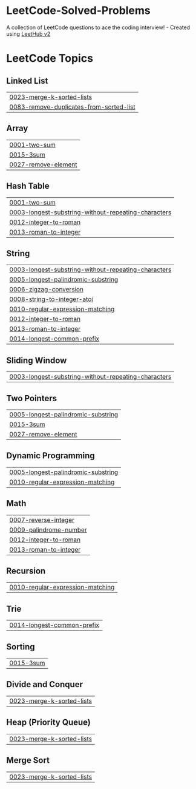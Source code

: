 # LeetCode-Solved-Problems
A collection of LeetCode questions to ace the coding interview! - Created using [LeetHub v2](https://github.com/arunbhardwaj/LeetHub-2.0)

<!---LeetCode Topics Start-->
# LeetCode Topics
## Linked List
|  |
| ------- |
| [0023-merge-k-sorted-lists](https://github.com/dhanushdeva/LeetCode-Solved-Problems/tree/master/0023-merge-k-sorted-lists) |
| [0083-remove-duplicates-from-sorted-list](https://github.com/dhanushdeva/LeetCode-Solved-Problems/tree/master/0083-remove-duplicates-from-sorted-list) |
## Array
|  |
| ------- |
| [0001-two-sum](https://github.com/dhanushdeva/LeetCode-Solved-Problems/tree/master/0001-two-sum) |
| [0015-3sum](https://github.com/dhanushdeva/LeetCode-Solved-Problems/tree/master/0015-3sum) |
| [0027-remove-element](https://github.com/dhanushdeva/LeetCode-Solved-Problems/tree/master/0027-remove-element) |
## Hash Table
|  |
| ------- |
| [0001-two-sum](https://github.com/dhanushdeva/LeetCode-Solved-Problems/tree/master/0001-two-sum) |
| [0003-longest-substring-without-repeating-characters](https://github.com/dhanushdeva/LeetCode-Solved-Problems/tree/master/0003-longest-substring-without-repeating-characters) |
| [0012-integer-to-roman](https://github.com/dhanushdeva/LeetCode-Solved-Problems/tree/master/0012-integer-to-roman) |
| [0013-roman-to-integer](https://github.com/dhanushdeva/LeetCode-Solved-Problems/tree/master/0013-roman-to-integer) |
## String
|  |
| ------- |
| [0003-longest-substring-without-repeating-characters](https://github.com/dhanushdeva/LeetCode-Solved-Problems/tree/master/0003-longest-substring-without-repeating-characters) |
| [0005-longest-palindromic-substring](https://github.com/dhanushdeva/LeetCode-Solved-Problems/tree/master/0005-longest-palindromic-substring) |
| [0006-zigzag-conversion](https://github.com/dhanushdeva/LeetCode-Solved-Problems/tree/master/0006-zigzag-conversion) |
| [0008-string-to-integer-atoi](https://github.com/dhanushdeva/LeetCode-Solved-Problems/tree/master/0008-string-to-integer-atoi) |
| [0010-regular-expression-matching](https://github.com/dhanushdeva/LeetCode-Solved-Problems/tree/master/0010-regular-expression-matching) |
| [0012-integer-to-roman](https://github.com/dhanushdeva/LeetCode-Solved-Problems/tree/master/0012-integer-to-roman) |
| [0013-roman-to-integer](https://github.com/dhanushdeva/LeetCode-Solved-Problems/tree/master/0013-roman-to-integer) |
| [0014-longest-common-prefix](https://github.com/dhanushdeva/LeetCode-Solved-Problems/tree/master/0014-longest-common-prefix) |
## Sliding Window
|  |
| ------- |
| [0003-longest-substring-without-repeating-characters](https://github.com/dhanushdeva/LeetCode-Solved-Problems/tree/master/0003-longest-substring-without-repeating-characters) |
## Two Pointers
|  |
| ------- |
| [0005-longest-palindromic-substring](https://github.com/dhanushdeva/LeetCode-Solved-Problems/tree/master/0005-longest-palindromic-substring) |
| [0015-3sum](https://github.com/dhanushdeva/LeetCode-Solved-Problems/tree/master/0015-3sum) |
| [0027-remove-element](https://github.com/dhanushdeva/LeetCode-Solved-Problems/tree/master/0027-remove-element) |
## Dynamic Programming
|  |
| ------- |
| [0005-longest-palindromic-substring](https://github.com/dhanushdeva/LeetCode-Solved-Problems/tree/master/0005-longest-palindromic-substring) |
| [0010-regular-expression-matching](https://github.com/dhanushdeva/LeetCode-Solved-Problems/tree/master/0010-regular-expression-matching) |
## Math
|  |
| ------- |
| [0007-reverse-integer](https://github.com/dhanushdeva/LeetCode-Solved-Problems/tree/master/0007-reverse-integer) |
| [0009-palindrome-number](https://github.com/dhanushdeva/LeetCode-Solved-Problems/tree/master/0009-palindrome-number) |
| [0012-integer-to-roman](https://github.com/dhanushdeva/LeetCode-Solved-Problems/tree/master/0012-integer-to-roman) |
| [0013-roman-to-integer](https://github.com/dhanushdeva/LeetCode-Solved-Problems/tree/master/0013-roman-to-integer) |
## Recursion
|  |
| ------- |
| [0010-regular-expression-matching](https://github.com/dhanushdeva/LeetCode-Solved-Problems/tree/master/0010-regular-expression-matching) |
## Trie
|  |
| ------- |
| [0014-longest-common-prefix](https://github.com/dhanushdeva/LeetCode-Solved-Problems/tree/master/0014-longest-common-prefix) |
## Sorting
|  |
| ------- |
| [0015-3sum](https://github.com/dhanushdeva/LeetCode-Solved-Problems/tree/master/0015-3sum) |
## Divide and Conquer
|  |
| ------- |
| [0023-merge-k-sorted-lists](https://github.com/dhanushdeva/LeetCode-Solved-Problems/tree/master/0023-merge-k-sorted-lists) |
## Heap (Priority Queue)
|  |
| ------- |
| [0023-merge-k-sorted-lists](https://github.com/dhanushdeva/LeetCode-Solved-Problems/tree/master/0023-merge-k-sorted-lists) |
## Merge Sort
|  |
| ------- |
| [0023-merge-k-sorted-lists](https://github.com/dhanushdeva/LeetCode-Solved-Problems/tree/master/0023-merge-k-sorted-lists) |
<!---LeetCode Topics End-->